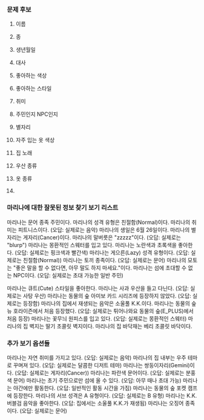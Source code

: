 ### 문제 후보
1. 이름
2. 종
3. 생년월일
4. 대사
5. 좋아하는 색상
6. 좋아하는 스타일
7. 취미
8. 주민인지 NPC인지
9. 별자리
10. 자주 입는 옷 색상

8. 집 노래
9. 우산 종류
10. 옷 종류
11. 


### 마리나에 대한 잘못된 정보 찾기 보기 리스트
마리나는 문어 종족 주민이다.
마리나의 성격 유형은 친절함(Normal)이다.
마리나의 취미는 피트니스이다. (오답: 실제로는 음악)
마리나의 생일은 6월 26일이다.
마리나의 별자리는 게자리(Cancer)이다.
마리나의 말버릇은 "zzzzz"이다. (오답: 실제로는 "blurp")
마리나는 몽환적인 스웨터를 입고 있다.
마리나는 노란색과 초록색을 좋아한다. (오답: 실제로는 핑크색과 빨간색)
마리나는 게으른(Lazy) 성격 유형이다. (오답: 실제로는 친절함(Normal))
마리나는 토끼 종족이다. (오답: 실제로는 문어)
마리나의 모토는 "좋은 말을 할 수 없다면, 아무 말도 하지 마세요."이다.
마리나는 섬에 초대할 수 없는 NPC이다. (오답: 실제로는 초대 가능한 일반 주민)

마리나는 큐트(Cute) 스타일을 좋아한다.
마리나는 사과 우산을 들고 다닌다. (오답: 실제로는 사탕 우산)
마리나는 동물의 숲 아미보 카드 시리즈에 등장하지 않았다. (오답: 실제로는 등장함)
마리나의 집에서 재생되는 음악은 소울풀 K.K.이다.
마리나는 동물의 숲 뉴 호라이즌에서 처음 등장했다. (오답: 실제로는 튀어나와요 동물의 숲(E_PLUS)에서 처음 등장)
마리나는 꽃무늬 원피스를 입고 있다. (오답: 실제로는 몽환적인 스웨터)
마리나의 집 벽지는 딸기 초콜릿 벽지이다.
마리나의 집 바닥재는 베리 초콜릿 바닥이다.

### 추가 보기 옵션들
마리나는 자연 취미를 가지고 있다. (오답: 실제로는 음악)
마리나의 집 내부는 우주 테마로 꾸며져 있다. (오답: 실제로는 달콤한 디저트 테마)
마리나는 쌍둥이자리(Gemini)이다. (오답: 실제로는 게자리(Cancer))
마리나는 파란색 문어이다. (오답: 실제로는 분홍색 문어)
마리나는 초기 주민으로만 섬에 올 수 있다. (오답: 아무 때나 초대 가능)
마리나는 야간에만 활동한다. (오답: 일반적인 활동 시간을 가짐)
마리나는 동물의 숲 포켓 캠프에 등장한다.
마리나의 서브 성격은 A 유형이다. (오답: 실제로는 B 유형)
마리나는 K.K. 버블검 음악을 좋아한다. (오답: 집에서는 소울풀 K.K.가 재생됨)
마리나는 오징어 종족이다. (오답: 실제로는 문어)